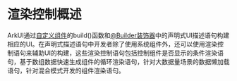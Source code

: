# 渲染控制概述
<!--Kit: ArkUI-->
<!--Subsystem: ArkUI-->
<!--Owner: @liubihao-->
<!--Designer: @lixingchi1-->
<!--Tester: @TerryTsao-->
<!--Adviser: @zhang_yixin13-->


ArkUI通过[自定义组件](../state-management/arkts-create-custom-components.md)的build()函数和[@Builder装饰器](../state-management/arkts-builder.md)中的声明式UI描述语句构建相应的UI。在声明式描述语句中开发者除了使用系统组件外，还可以使用渲染控制语句来辅助UI的构建，这些渲染控制语句包括控制组件是否显示的条件渲染语句，基于数组数据快速生成组件的循环渲染语句，针对大数据量场景的数据懒加载语句，针对混合模式开发的组件渲染语句。